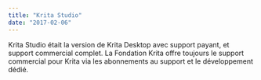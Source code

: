```yaml
---
title: "Krita Studio"
date: "2017-02-06"
---
```


Krita Studio était la version de Krita Desktop avec support payant, et support commercial complet. La Fondation Krita offre toujours le support commercial pour Krita via les abonnements au support et le développement dédié.
